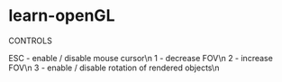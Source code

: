 # learn-openGL

CONTROLS

ESC - enable / disable mouse cursor\n
1   - decrease FOV\n
2   - increase FOV\n
3   - enable / disable rotation of rendered objects\n

